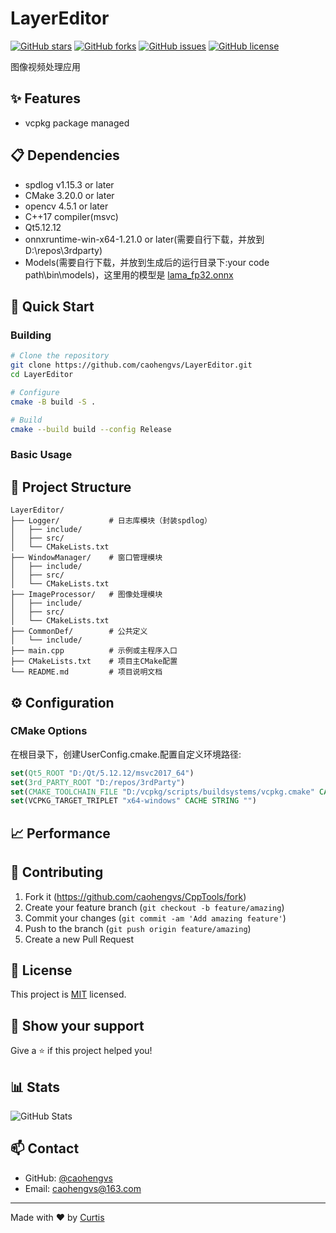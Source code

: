 # LayerEditor

[![GitHub stars](https://img.shields.io/github/stars/caohengvs/LayerEditor)](https://github.com/caohengvs/LayerEditor/stargazers)
[![GitHub forks](https://img.shields.io/github/forks/caohengvs/LayerEditor)](https://github.com/caohengvs/LayerEditor/network)
[![GitHub issues](https://img.shields.io/github/issues/caohengvs/LayerEditor)](https://github.com/caohengvs/LayerEditor/issues)
[![GitHub license](https://img.shields.io/github/license/caohengvs/LayerEditor)](https://github.com/caohengvs/LayerEditor/blob/master/LICENSE)
<!-- [![Build Status](https://github.com/caohengvs/LayerEditor/actions/workflows/CI.yml/badge.svg)](https://github.com/caohengvs/LayerEditor/actions/workflows/CI.yml) -->

图像视频处理应用

## ✨ Features
- vcpkg package managed

## 📋 Dependencies
- spdlog v1.15.3 or later
- CMake 3.20.0 or later
- opencv 4.5.1 or later
- C++17 compiler(msvc)
- Qt5.12.12
- onnxruntime-win-x64-1.21.0 or later(需要自行下载，并放到D:\repos\3rdparty)
- Models(需要自行下载，并放到生成后的运行目录下:your code path\bin\models)，这里用的模型是 [lama_fp32.onnx](https://huggingface.co/Carve/LaMa-ONNX/tree/main)

## 🚀 Quick Start

### Building

```bash
# Clone the repository
git clone https://github.com/caohengvs/LayerEditor.git
cd LayerEditor

# Configure
cmake -B build -S .

# Build
cmake --build build --config Release
```

### Basic Usage

## 📁 Project Structure

```
LayerEditor/
├── Logger/           # 日志库模块（封装spdlog）
│   ├── include/      
│   ├── src/          
│   └── CMakeLists.txt
├── WindowManager/    # 窗口管理模块
│   ├── include/
│   ├── src/
│   └── CMakeLists.txt
├── ImageProcessor/   # 图像处理模块
│   ├── include/
│   ├── src/
│   └── CMakeLists.txt
├── CommonDef/        # 公共定义
│   └── include/
├── main.cpp          # 示例或主程序入口
├── CMakeLists.txt    # 项目主CMake配置
└── README.md         # 项目说明文档
```

## ⚙️ Configuration

### CMake Options
在根目录下，创建UserConfig.cmake.配置自定义环境路径:
```cmake
set(Qt5_ROOT "D:/Qt/5.12.12/msvc2017_64")
set(3rd_PARTY_ROOT "D:/repos/3rdParty")
set(CMAKE_TOOLCHAIN_FILE "D:/vcpkg/scripts/buildsystems/vcpkg.cmake" CACHE STRING "vcpkg toolchain file")
set(VCPKG_TARGET_TRIPLET "x64-windows" CACHE STRING "")
```

## 📈 Performance


## 🤝 Contributing

1. Fork it (https://github.com/caohengvs/CppTools/fork)
2. Create your feature branch (`git checkout -b feature/amazing`)
3. Commit your changes (`git commit -am 'Add amazing feature'`)
4. Push to the branch (`git push origin feature/amazing`)
5. Create a new Pull Request

## 📝 License

This project is [MIT](https://opensource.org/licenses/MIT) licensed.

## 🌟 Show your support

Give a ⭐️ if this project helped you!

## 📊 Stats

![GitHub Stats](https://github-readme-stats.vercel.app/api?username=caohengvs&show_icons=true)
<!-- ![GitHub Activity Graph](https://github-readme-stats.vercel.app/api/activities?username=caohengvs&hide_title=true&theme=github) -->

## 📫 Contact

- GitHub: [@caohengvs](https://github.com/caohengvs)
- Email: caohengvs@163.com

---
Made with ❤️ by [Curtis](https://github.com/caohengvs)
